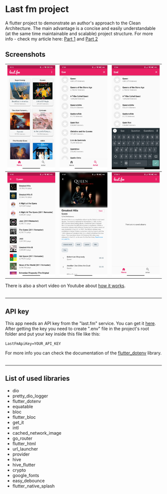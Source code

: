# Last fm project

A flutter project to demonstrate an author's approach to the Clean Architecture. The main advantage is a concise and easily understandable (at the same time maintainable and scalable) project structure. For more info - check my article here: [Part 1](https://medium.com/@eugelin7/thoughts-about-clean-architecture-in-flutter-apps-97cc0092078b) and [Part 2](https://google.com)

## Screenshots

![1](screenshots/1.jpg) | ![2](screenshots/2.jpg) | ![3](screenshots/3.jpg)
--- | --- | ---
![4](screenshots/4.jpg) | ![5](screenshots/5.jpg) | ![6](screenshots/6.jpg)

There is also a short video on Youtube about [how it works](https://youtu.be/JKbSkMCpuvc).
<br/><br/>

---
## API key

This app needs an API key from the "last.fm" service. You can get it [here](https://www.last.fm/api/authentication). After getting the key you need to create ".env" file in the project's root folder and put your key inside this file like this:

```shell
LastFmApiKey=YOUR_API_KEY
```

For more info you can check the documentation of the [flutter_dotenv](https://pub.dev/packages/flutter_dotenv) library.
<br/><br/>

---
## List of used libraries

  - dio
  - pretty_dio_logger
  - flutter_dotenv
  - equatable
  - bloc
  - flutter_bloc
  - get_it
  - intl
  - cached_network_image
  - go_router
  - flutter_html
  - url_launcher
  - provider
  - hive
  - hive_flutter
  - crypto
  - google_fonts
  - easy_debounce
  - flutter_native_splash
